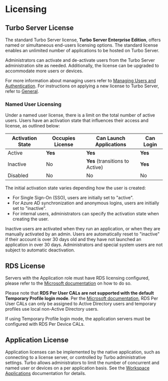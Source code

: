 # Licensing

## Turbo Server License

The standard Turbo Server license, **Turbo Server Enterprise Edition**, offers named or simultaneous end-users licensing options. The standard license enables an unlimited number of applications to be hosted on Turbo Server.

Administrators can activate and de-activate users from the Turbo Server administration site as needed. Additionally, the license can be upgraded to accommodate more users or devices.

For more information about managing users refer to [Managing Users and Authentication](/server/administration/users). For instructions on applying a new license to Turbo Server, refer to [General](/server/administration/general).

### Named User Licensing

Under a named user license, there is a limit on the total number of active users. Users have an activation state that influences their access and license, as outlined below:

| Activation State | Occupies License | Can Launch Applications | Can Login |
| ---------- | ---------- | ---------- | ---------- |
| Active       | __Yes__       | __Yes__       | __Yes__       |
| Inactive       | No       | __Yes__ (transitions to Active)       | __Yes__       |
| Disabled       | No       | No       | No       |

The initial activation state varies depending how the user is created:
* For Single Sign-On (SSO), users are initially set to "active".
* For Azure AD synchronization and anonymous logins, users are initially set to "inactive".
* For internal users, administrators can specify the activation state when creating the user.

Inactive users are activated when they run an application, or when they are manually activated by an admin. Users are automatically reset to "inactive" if their account is over 30 days old and they have not launched an application in over 30 days. Administrators and special system users are not subject to automatic deactivation.

## RDS License

Servers with the Application role must have RDS licensing configured, please refer to the [Microsoft documentation](https://docs.microsoft.com/en-us/windows-server/remote/remote-desktop-services/rds-client-access-license) on how to do so.

Please note that __RDS Per User CALs are not supported with the default Temporary Profile login mode__. Per the [Microsoft documentation](https://docs.microsoft.com/en-us/windows-server/remote/remote-desktop-services/rds-client-access-license), RDS Per User CALs can only be assigned to Active Directory users and temporary profiles use local non-Active Directory users.

If using Temporary Profile login mode, the application servers must be configured with RDS Per Device CALs. 

## Application License

Application licenses can be implemented by the native application, such as connecting to a license server, or controlled by Turbo administrative settings. Turbo allows administrators to limit the number of concurrent and named user or devices on a per application basis. See the [Workspace Applications](/server/administration/workspaces.html#workspace-applications) documentation for details.
